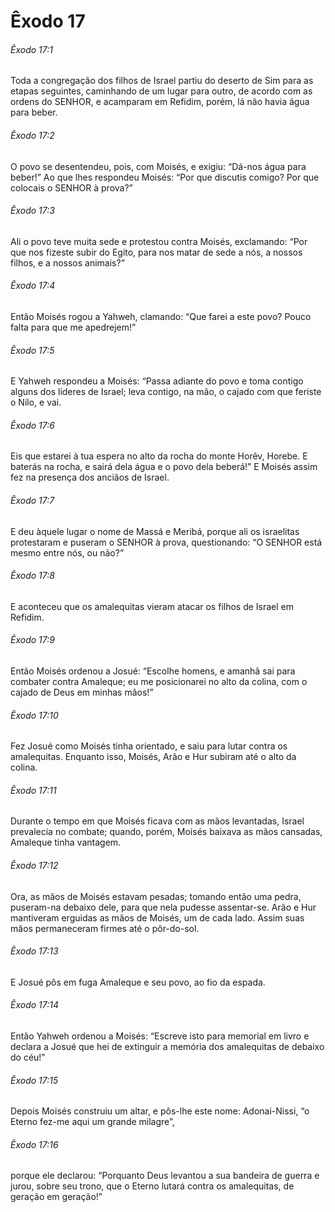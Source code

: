 # Êxodo 17

###### Êxodo 17:1

Toda a congregação dos filhos de Israel partiu do deserto de Sim para as etapas seguintes, caminhando de um lugar para outro, de acordo com as ordens do SENHOR, e acamparam em Refidim, porém, lá não havia água para beber.

###### Êxodo 17:2

O povo se desentendeu, pois, com Moisés, e exigiu: “Dá-nos água para beber!” Ao que lhes respondeu Moisés: “Por que discutis comigo? Por que colocais o SENHOR à prova?”

###### Êxodo 17:3

Ali o povo teve muita sede e protestou contra Moisés, exclamando: “Por que nos fizeste subir do Egito, para nos matar de sede a nós, a nossos filhos, e a nossos animais?”

###### Êxodo 17:4

Então Moisés rogou a Yahweh, clamando: “Que farei a este povo? Pouco falta para que me apedrejem!”

###### Êxodo 17:5

E Yahweh respondeu a Moisés: “Passa adiante do povo e toma contigo alguns dos líderes de Israel; leva contigo, na mão, o cajado com que feriste o Nilo, e vai.

###### Êxodo 17:6

Eis que estarei à tua espera no alto da rocha do monte Horêv, Horebe. E baterás na rocha, e sairá dela água e o povo dela beberá!” E Moisés assim fez na presença dos anciãos de Israel.

###### Êxodo 17:7

E deu àquele lugar o nome de Massá e Meribá, porque ali os israelitas protestaram e puseram o SENHOR à prova, questionando: “O SENHOR está mesmo entre nós, ou não?”

###### Êxodo 17:8

E aconteceu que os amalequitas vieram atacar os filhos de Israel em Refidim.

###### Êxodo 17:9

Então Moisés ordenou a Josué: “Escolhe homens, e amanhã sai para combater contra Amaleque; eu me posicionarei no alto da colina, com o cajado de Deus em minhas mãos!”

###### Êxodo 17:10

Fez Josué como Moisés tinha orientado, e saiu para lutar contra os amalequitas. Enquanto isso, Moisés, Arão e Hur subiram até o alto da colina.

###### Êxodo 17:11

Durante o tempo em que Moisés ficava com as mãos levantadas, Israel prevalecia no combate; quando, porém, Moisés baixava as mãos cansadas, Amaleque tinha vantagem.

###### Êxodo 17:12

Ora, as mãos de Moisés estavam pesadas; tomando então uma pedra, puseram-na debaixo dele, para que nela pudesse assentar-se. Arão e Hur mantiveram erguidas as mãos de Moisés, um de cada lado. Assim suas mãos permaneceram firmes até o pôr-do-sol.

###### Êxodo 17:13

E Josué pôs em fuga Amaleque e seu povo, ao fio da espada.

###### Êxodo 17:14

Então Yahweh ordenou a Moisés: “Escreve isto para memorial em livro e declara a Josué que hei de extinguir a memória dos amalequitas de debaixo do céu!”

###### Êxodo 17:15

Depois Moisés construiu um altar, e pôs-lhe este nome: Adonai-Nissi, “o Eterno fez-me aqui um grande milagre”,

###### Êxodo 17:16

porque ele declarou: “Porquanto Deus levantou a sua bandeira de guerra e jurou, sobre seu trono, que o Eterno lutará contra os amalequitas, de geração em geração!”

